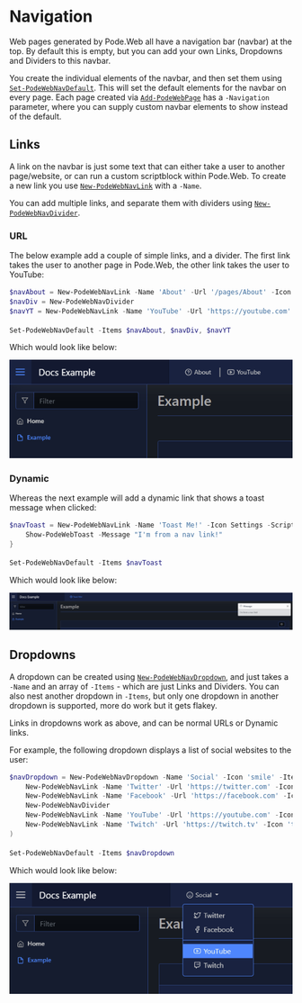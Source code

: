 # Navigation

Web pages generated by Pode.Web all have a navigation bar (navbar) at the top. By default this is empty, but you can add your own Links, Dropdowns and Dividers to this navbar.

You create the individual elements of the navbar, and then set them using [`Set-PodeWebNavDefault`](../../Functions/Navigation/Set-PodeWebNavDefault). This will set the default elements for the navbar on every page. Each page created via [`Add-PodeWebPage`](../../Functions/Pages/Add-PodeWebPage) has a `-Navigation` parameter, where you can supply custom navbar elements to show instead of the default.

## Links

A link on the navbar is just some text that can either take a user to another page/website, or can run a custom scriptblock within Pode.Web. To create a new link you use [`New-PodeWebNavLink`](../../Functions/Navigation/New-PodeWebNavLink) with a `-Name`.

You can add multiple links, and separate them with dividers using [`New-PodeWebNavDivider`](../../Functions/Navigation/New-PodeWebNavDivider).

### URL

The below example add a couple of simple links, and a divider. The first link takes the user to another page in Pode.Web, the other link takes the user to YouTube:

```powershell
$navAbout = New-PodeWebNavLink -Name 'About' -Url '/pages/About' -Icon 'help-circle'
$navDiv = New-PodeWebNavDivider
$navYT = New-PodeWebNavLink -Name 'YouTube' -Url 'https://youtube.com' -Icon 'youtube'

Set-PodeWebNavDefault -Items $navAbout, $navDiv, $navYT
```

Which would look like below:

![nav_link_url](../../images/nav_link_url.png)

### Dynamic

Whereas the next example will add a dynamic link that shows a toast message when clicked:

```powershell
$navToast = New-PodeWebNavLink -Name 'Toast Me!' -Icon Settings -ScriptBlock {
    Show-PodeWebToast -Message "I'm from a nav link!"
}

Set-PodeWebNavDefault -Items $navToast
```

Which would look like below:

![nav_link_dynamic](../../images/nav_link_dynamic.png)

## Dropdowns

A dropdown can be created using [`New-PodeWebNavDropdown`](../../Functions/Navigation/New-PodeWebNavDropdown), and just takes a `-Name` and an array of `-Items` - which are just Links and Dividers. You can also nest another dropdown in `-Items`, but only one dropdown in another dropdown is supported, more do work but it gets flakey.

Links in dropdowns work as above, and can be normal URLs or Dynamic links.

For example, the following dropdown displays a list of social websites to the user:

```powershell
$navDropdown = New-PodeWebNavDropdown -Name 'Social' -Icon 'smile' -Items @(
    New-PodeWebNavLink -Name 'Twitter' -Url 'https://twitter.com' -Icon 'twitter'
    New-PodeWebNavLink -Name 'Facebook' -Url 'https://facebook.com' -Icon 'facebook'
    New-PodeWebNavDivider
    New-PodeWebNavLink -Name 'YouTube' -Url 'https://youtube.com' -Icon 'youtube'
    New-PodeWebNavLink -Name 'Twitch' -Url 'https://twitch.tv' -Icon 'twitch'
)

Set-PodeWebNavDefault -Items $navDropdown
```

Which would look like below:

![nav_dropdown](../../images/nav_dropdown.png)
